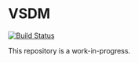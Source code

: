 # VSDM

[![Build Status](https://github.com/ariaradick/VSDM.jl/actions/workflows/CI.yml/badge.svg?branch=main)](https://github.com/ariaradick/VSDM.jl/actions/workflows/CI.yml?query=branch%3Amain)

This repository is a work-in-progress.